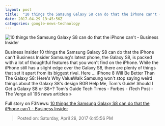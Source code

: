 ```yaml
---
layout: post
title:  "10 things the Samsung Galaxy S8 can do that the iPhone can't - Business Insider"
date: 2017-04-29 13:45:56Z
categories: google-news-technology
---
```


![10 things the Samsung Galaxy S8 can do that the iPhone can't - Business Insider](http://static1.businessinsider.com/image/59037a262f6ae4d4008b51ee-1190-625/10-things-the-samsung-galaxy-s8-can-do-that-the-iphone-cant.jpg)

Business Insider 10 things the Samsung Galaxy S8 can do that the iPhone can't Business Insider Samsung's latest phone, the Galaxy S8, is packed with a lot of thoughtful features that you won't find on the iPhone. While the iPhone still has a slight edge over the Galaxy S8, there are plenty of things that set it apart from its biggest rival. Here ... iPhone 8 Will Be Better Than The Galaxy S8: Here's Why ValueWalk Samsung won't stop saying weird things about the Galaxy S8's design BGR Help Me, Tom's Guide! Should I Get a Galaxy S8 or S8+? Tom's Guide Tech Times - Forbes - iTech Post - The Verge all 195 news articles »


Full story on F3News: [10 things the Samsung Galaxy S8 can do that the iPhone can't - Business Insider](http://www.f3nws.com/n/ecrbCG)

> Posted on: Saturday, April 29, 2017 6:45:56 PM
